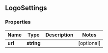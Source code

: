 ## LogoSettings

### Properties
Name | Type | Description | Notes
------------ | ------------- | ------------- | -------------
**url** | **string** |  | [optional] 


